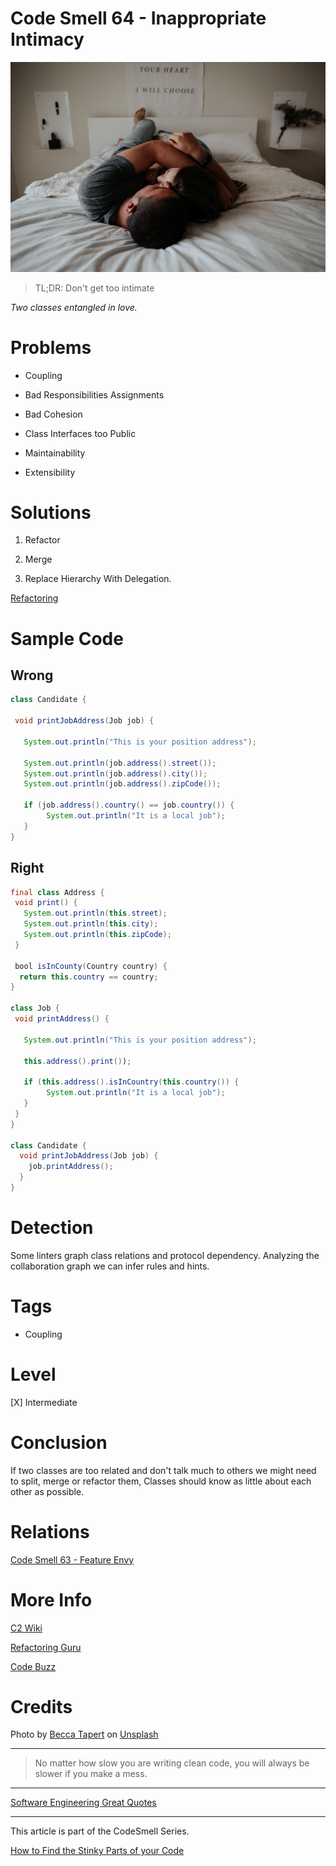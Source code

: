 # Code Smell 64 - Inappropriate Intimacy

![Code Smell 64 - Inappropriate Intimacy](Code%20Smell%2064%20-%20Inappropriate%20Intimacy.jpg)

> TL;DR: Don't get too intimate

*Two classes entangled in love.*

# Problems

- Coupling

- Bad Responsibilities Assignments
 
- Bad Cohesion

- Class Interfaces too Public

- Maintainability

- Extensibility

# Solutions

1. Refactor

2. Merge

3. Replace Hierarchy With Delegation.

[Refactoring](https://refactoring.com/catalog/replaceSuperclassWithDelegate.html)

# Sample Code

## Wrong

<!-- [Gist Url](https://gist.github.com/mcsee/5f9206a8a131b4dcaaa2fd64562c9eca) -->

```java
class Candidate {

 void printJobAddress(Job job) {

   System.out.println("This is your position address");

   System.out.println(job.address().street());
   System.out.println(job.address().city());
   System.out.println(job.address().zipCode());
   
   if (job.address().country() == job.country()) {
        System.out.println("It is a local job");
   } 
}
```

## Right

<!-- [Gist Url](https://gist.github.com/mcsee/f94d51d327592ca511b625bac37cb441) -->

```java
final class Address {
 void print() {
   System.out.println(this.street);
   System.out.println(this.city);
   System.out.println(this.zipCode);   
 } 
 
 bool isInCounty(Country country) {
  return this.country == country;
}

class Job {
 void printAddress() {

   System.out.println("This is your position address");

   this.address().print());
   
   if (this.address().isInCountry(this.country()) {
        System.out.println("It is a local job");
   } 
 } 
}

class Candidate {
  void printJobAddress(Job job) {
    job.printAddress();
  }
}
```

# Detection

Some linters graph class relations and protocol dependency. Analyzing the collaboration graph we can infer rules and hints.

# Tags

- Coupling

# Level

[X] Intermediate

# Conclusion

If two classes are too related and don't talk much to others we might need to split, merge or refactor them,
Classes should know as little about each other as possible. 

# Relations

[Code Smell 63 - Feature Envy](https://github.com/mcsee/Software-Design-Articles/tree/main/Articles/Code%20Smells/Code%20Smell%2063%20-%20Feature%20Envy/readme.md)

# More Info

[C2 Wiki](https://wiki.c2.com/?InappropriateIntimacy)

[Refactoring Guru](https://refactoring.guru/es/smells/inappropriate-intimacy)

[Code Buzz](https://www.thecodebuzz.com/awesome-code-inappropriate-intimacy-code-smell-resolution/)
 
# Credits

Photo by [Becca Tapert](https://unsplash.com/@beccatapert) on [Unsplash](https://unsplash.com/s/photos/intimate)
  

* * *

> No matter how slow you are writing clean code, you will always be slower if you make a mess.
 
* * *
 
[Software Engineering Great Quotes](https://github.com/mcsee/Software-Design-Articles/tree/main/Articles/Quotes/Software%20Engineering%20Great%20Quotes/readme.md)

* * *

This article is part of the CodeSmell Series.

[How to Find the Stinky Parts of your Code](https://github.com/mcsee/Software-Design-Articles/tree/main/Articles/Code%20Smells/How%20to%20Find%20the%20Stinky%20parts%20of%20your%20Code/readme.md)
